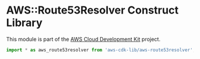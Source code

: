 # AWS::Route53Resolver Construct Library


This module is part of the [AWS Cloud Development Kit](https://github.com/aws/aws-cdk) project.

```ts nofixture
import * as aws_route53resolver from 'aws-cdk-lib/aws-route53resolver';
```
